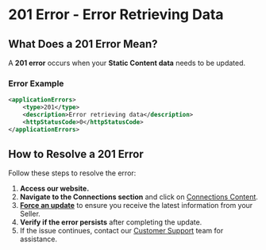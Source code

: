 ﻿---
sidebar_position: 8
---

# 201 Error - Error Retrieving Data

## What Does a 201 Error Mean?
A **201 error** occurs when your **Static Content data** needs to be updated.

### Error Example
```xml
<applicationErrors>
    <type>201</type>
    <description>Error retrieving data</description>
    <httpStatusCode>0</httpStatusCode>
</applicationErrors>
```

## How to Resolve a 201 Error
Follow these steps to resolve the error:

1. **Access our website.**
2. **Navigate to the Connections section** and click on [Connections Content](/kb/connections/connections-content/how-to-check-my-connections-content).
3. **[Force an update](/kb/connections/connections-content/how-to-check-my-connections-content#how-can-i-use-the-force-update-now-functionality)** to ensure you receive the latest information from your Seller.
4. **Verify if the error persists** after completing the update.
5. If the issue continues, contact our [Customer Support](https://app.travelgate.com/support) team for assistance.
